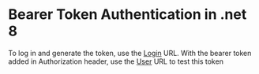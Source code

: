# Bearer Token Authentication in .net 8

To log in and generate the token, use the [Login](http://localhost:5229/login?username=user&password=1234 "Login") URL.
With the bearer token added in Authorization header, use the [User](http://localhost:5229/user "User") URL to test this token